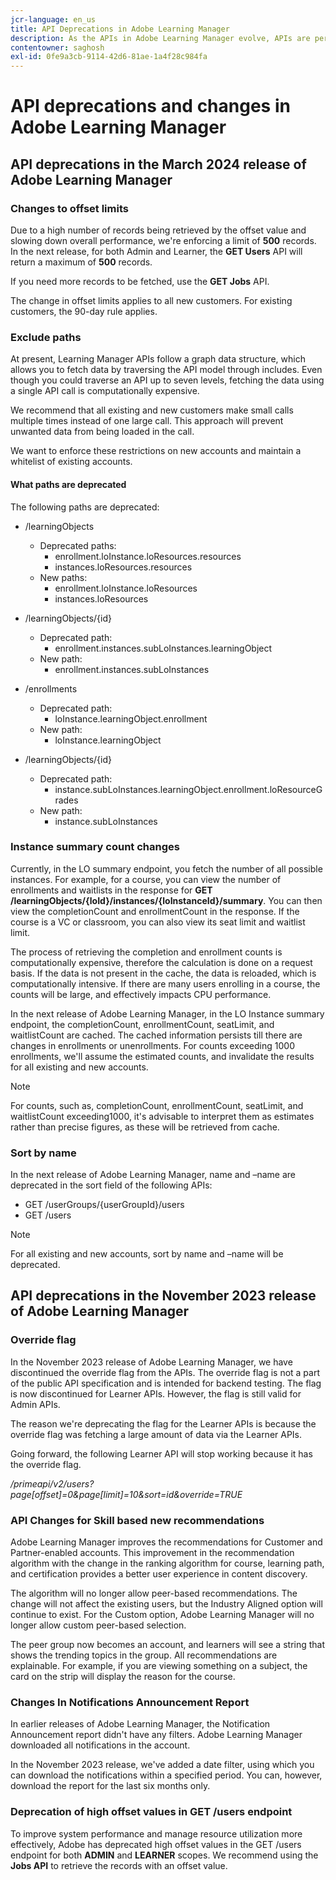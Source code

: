 ```yaml
---
jcr-language: en_us
title: API Deprecations in Adobe Learning Manager
description: As the APIs in Adobe Learning Manager evolve, APIs are periodically reorganized or upgraded. When APIs evolve, the old API is deprecated and eventually removed. This page contains information you need to know when migrating from deprecated API versions to newer and more stable API versions.
contentowner: saghosh
exl-id: 0fe9a3cb-9114-42d6-81ae-1a4f28c984fa
---
```

# API deprecations and changes in Adobe Learning Manager

## API deprecations in the March 2024 release of Adobe Learning Manager

<!-- ### Changes in Rate Limits

With the next release of Adobe Learning Manager, we're restructuring API rate limits for new accounts. For existing accounts, only the Admin APIs will be rate-limited. After 90 days (about 3 months), we will restructure rate limits for all APIs, but existing accounts will be whitelisted according to current usage. Existing accounts need to revisit their learner API usage. 

For new accounts, if they want to increase the rate limits, they must contact the Customer Success team of ALM. 

#### Which APIs will be rate limited 

For new accounts, all Admin, Learner, and Search APIs will have rate limits and burst enforced.  

The API burst rate or burst limit refers to the maximum number of requests allowed to be made to an API in a short burst within a limited timeframe. 

The following table lists the rate and burst limits for the APIs.

<table>
    <tr>
        <th>API</th>
        <th>Number of requests-RPM</th>
        <th>Number of requests-Burst</th>
    </tr>
    <tr>
        <td>Admin</td>
        <td>5</td>
        <td>5</td>
    </tr>
    <tr>
        <td>Learner</td>
        <td>20</td>
        <td>5</td>
    </tr>
    <tr>
        <td>Search</td>
        <td>50</td>
        <td>5</td>
    </tr>
</table>
-->

### Changes to offset limits 

Due to a high number of records being retrieved by the offset value and slowing down overall performance, we're enforcing a limit of **500** records. In the next release, for both Admin and Learner, the **GET Users** API will return a maximum of **500** records. 

If you need more records to be fetched, use the **GET Jobs** API.  

The change in offset limits applies to all new customers. For existing customers, the 90-day rule applies.

### Exclude paths 

At present, Learning Manager APIs follow a graph data structure, which allows you to fetch data by traversing the API model through includes. Even though you could traverse an API up to seven levels, fetching the data using a single API call is computationally expensive. 

We recommend that all existing and new customers make small calls multiple times instead of one large call. This approach will prevent unwanted data from being loaded in the call. 

We want to enforce these restrictions on new accounts and maintain a whitelist of existing accounts.

#### What paths are deprecated

The following paths are deprecated:

* /learningObjects
    * Deprecated paths:
        * enrollment.loInstance.loResources.resources
        * instances.loResources.resources 
    * New paths:
        * enrollment.loInstance.loResources
        * instances.loResources 

* /learningObjects/{id} 
    * Deprecated path: 
        * enrollment.instances.subLoInstances.learningObject 
    * New path: 
        * enrollment.instances.subLoInstances 

* /enrollments 
    * Deprecated path:  
        * loInstance.learningObject.enrollment 
    * New path: 
        * loInstance.learningObject 

* /learningObjects/{id} 
    * Deprecated path: 
        * instance.subLoInstances.learningObject.enrollment.loResourceGrades 
    * New path: 
        * instance.subLoInstances 

### Instance summary count changes 

Currently, in the LO summary endpoint, you fetch the number of all possible instances. For example, for a course, you can view the number of enrollments and waitlists in the response for **GET /learningObjects/{loId}/instances/{loInstanceId}/summary**. You can then view the completionCount and enrollmentCount in the response. If the course is a VC or classroom, you can also view its seat limit and waitlist limit. 

The process of retrieving the completion and enrollment counts is computationally expensive, therefore the calculation is done on a request basis. If the data is not present in the cache, the data is reloaded, which is computationally intensive. If there are many users enrolling in a course, the counts will be large, and effectively impacts CPU performance. 

In the next release of Adobe Learning Manager, in the LO Instance summary endpoint, the completionCount, enrollmentCount, seatLimit, and waitlistCount are cached. The cached information persists till there are changes in enrollments or unenrollments. For counts exceeding 1000 enrollments, we'll assume the estimated counts, and invalidate the results for all existing and new accounts.

>[!NOTE]
>
>For counts, such as, completionCount, enrollmentCount, seatLimit, and waitlistCount exceeding1000, it's advisable to interpret them as estimates rather than precise figures, as these will be retrieved from cache.

### Sort by name 

In the next release of Adobe Learning Manager, name and –name are deprecated in the sort field of the following APIs:

* GET /userGroups/{userGroupId}/users 
* GET /users 

>[!NOTE]
>
>For all existing and new accounts, sort by name and –name will be deprecated. 


## API deprecations in the November 2023 release of Adobe Learning Manager

### Override flag

In the November 2023 release of Adobe Learning Manager, we have discontinued the override flag from the APIs. The override flag is not a part of the public API specification and is intended for backend testing. The flag is now discontinued for Learner APIs. However, the flag is still valid for Admin APIs.  

The reason we're deprecating the flag for the Learner APIs is because the override flag was fetching a large amount of data via the Learner APIs.  

Going forward, the following Learner API will stop working because it has the override flag.

_/primeapi/v2/users?page[offset]=0&page[limit]=10&sort=id&override=TRUE_

### API Changes for Skill based new recommendations

Adobe Learning Manager improves the recommendations for Customer and Partner-enabled accounts. This improvement in the recommendation algorithm with the change in the ranking algorithm for course, learning path, and certification provides a better user experience in content discovery.  

The algorithm will no longer allow peer-based recommendations. The change will not affect the existing users, but the Industry Aligned option will continue to exist. For the Custom option, Adobe Learning Manager will no longer allow custom peer-based selection.  

The peer group now becomes an account, and learners will see a string that shows the trending topics in the group. All recommendations are explainable. For example, if you are viewing something on a subject, the card on the strip will display the reason for the course. 

### Changes In Notifications Announcement Report

In earlier releases of Adobe Learning Manager, the Notification Announcement report didn't have any filters. Adobe Learning Manager downloaded all notifications in the account. 

In the November 2023 release, we've added a date filter, using which you can download the notifications within a specified period.  You can, however, download the report for the last six months only.

### Deprecation of high offset values in GET /users endpoint

To improve system performance and manage resource utilization more effectively, Adobe has deprecated high offset values in the GET /users endpoint for both **ADMIN** and **LEARNER** scopes. We recommend using the **Jobs API** to retrieve the records with an offset value.

